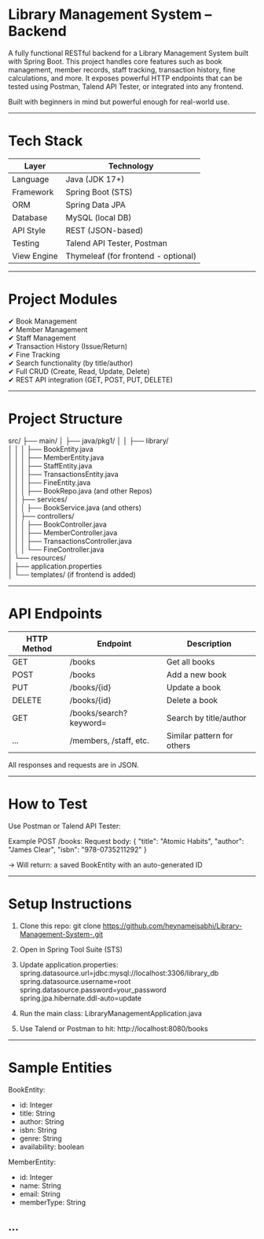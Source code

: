 
#  Library Management System – Backend

A fully functional RESTful backend for a Library Management System built with Spring Boot. This project handles core features such as book management, member records, staff tracking, transaction history, fine calculations, and more. It exposes powerful HTTP endpoints that can be tested using Postman, Talend API Tester, or integrated into any frontend.

 Built with beginners in mind but powerful enough for real-world use.

---

#  Tech Stack

| Layer       | Technology                |
|-------------|---------------------------|
| Language    | Java (JDK 17+)            |
| Framework   | Spring Boot (STS)         |
| ORM         | Spring Data JPA           |
| Database    | MySQL (local DB)          |
| API Style   | REST (JSON-based)         |
| Testing     | Talend API Tester, Postman|
| View Engine | Thymeleaf (for frontend - optional) |

---

#  Project Modules

✔ Book Management  
✔ Member Management  
✔ Staff Management  
✔ Transaction History (Issue/Return)  
✔ Fine Tracking  
✔ Search functionality (by title/author)  
✔ Full CRUD (Create, Read, Update, Delete)  
✔ REST API integration (GET, POST, PUT, DELETE)

---

#  Project Structure

src/
├── main/
│   ├── java/pkg1/
│   │   ├── library/  
│   │   │   ├── BookEntity.java  
│   │   │   ├── MemberEntity.java  
│   │   │   ├── StaffEntity.java  
│   │   │   ├── TransactionsEntity.java  
│   │   │   ├── FineEntity.java  
│   │   │   ├── BookRepo.java (and other Repos)  
│   │   ├── services/  
│   │   │   ├── BookService.java (and others)  
│   │   ├── controllers/  
│   │   │   ├── BookController.java  
│   │   │   ├── MemberController.java  
│   │   │   ├── TransactionsController.java  
│   │   │   └── FineController.java  
│   └── resources/  
│       ├── application.properties  
│       └── templates/ (if frontend is added)

---

#  API Endpoints

| HTTP Method | Endpoint               | Description                |
|-------------|------------------------|----------------------------|
| GET         | /books                 | Get all books              |
| POST        | /books                 | Add a new book             |
| PUT         | /books/{id}            | Update a book              |
| DELETE      | /books/{id}            | Delete a book              |
| GET         | /books/search?keyword= | Search by title/author     |
| ...         | /members, /staff, etc. | Similar pattern for others |

All responses and requests are in JSON.

---

#  How to Test

Use Postman or Talend API Tester:

Example POST /books:
Request body:
{
  "title": "Atomic Habits",
  "author": "James Clear",
  "isbn": "978-0735211292"
}

→ Will return: a saved BookEntity with an auto-generated ID

---

#  Setup Instructions

1. Clone this repo:   git clone https://github.com/heynameisabhi/Library-Management-System-.git

2. Open in Spring Tool Suite (STS)

3. Update application.properties:
spring.datasource.url=jdbc:mysql://localhost:3306/library_db  
spring.datasource.username=root  
spring.datasource.password=your_password  
spring.jpa.hibernate.ddl-auto=update

4. Run the main class:
LibraryManagementApplication.java

5. Use Talend or Postman to hit:
http://localhost:8080/books

---

#  Sample Entities

BookEntity:
- id: Integer
- title: String
- author: String
- isbn: String
- genre: String
- availability: boolean

MemberEntity:
- id: Integer
- name: String
- email: String
- memberType: String

...
---

